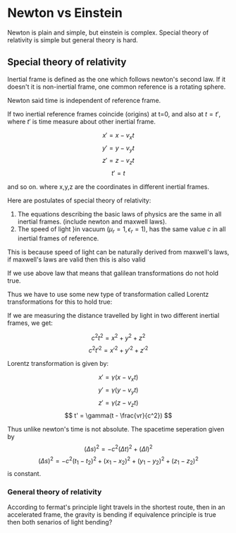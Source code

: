 # Newton vs Einstein

Newton is plain and simple, but einstein is complex.
Special theory of relativity is simple but general theory
is hard.

## Special theory of relativity

Inertial frame is defined as the one which follows newton's second law.
If it doesn't it is non-inertial frame, one common reference is a rotating
sphere.

Newton said time is independent of reference frame.

If two inertial reference frames coincide (origins) at t=0, and
also at $t=t'$, where $t'$ is time measure about other inertial frame.

$$ x' = x - v_xt $$
$$ y' = y - v_yt $$
$$ z' = z - v_zt $$
$$ t' = t $$

and so on. where x,y,z are the coordinates in different inertial frames.

Here are postulates of special theory of relativity:

1. The equations describing the basic laws of physics are the same in all
   inertial frames. (include newton and maxwell laws).
1. The speed of light }in vacuum $(\mu_r = 1, \epsilon_r = 1)$, has the same value $c$ in all
   inertial frames of reference.

This is because speed of light can be
naturally derived from maxwell's laws, if maxwell's laws are valid then this is
also valid

If we use above law that means that galilean transformations do not hold true.

Thus we have to use some new type of transformation called Lorentz
transformations for this to hold true:

If we are measuring the distance travelled by light in two different inertial
frames, we get:

$$ c^2t^2 = x^2 + y^2 + z^2 $$
$$ c^2t'^2 = x'^2 + y'^2 + z'^2 $$

Lorentz transformation is given by:

$$ x' = \gamma(x - v_xt) $$
$$ y' = \gamma(y - v_yt) $$
$$ z' = \gamma(z - v_zt) $$
$$ t' = \gamma(t - \frac{vr}{c^2}) $$

Thus unlike newton's time is not absolute.
The spacetime seperation given by
$$ (\Delta s)^2 = -c^2 (\Delta t)^2 + (\Delta l)^2 $$
$$ (\Delta s)^2 = -c^2 (t_1 - t_2)^2 + (x_1 - x_2)^2 + (y_1 - y_2)^2 + (z_1 - z_2)^2 $$
is constant.

### General theory of relativity

According to fermat's principle light travels in the shortest route,
then in an accelerated frame, the gravity is bending if equivalence principle
is true then both senarios of light bending?
